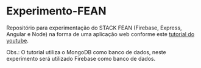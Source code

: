 # Experimento-FEAN
Repositório para experimentação do STACK FEAN (Firebase, Express, Angular e Node) na forma de uma aplicação web conforme este [tutorial do youtube](https://www.youtube.com/playlist?list=PL3vQyqzqjZ637sWpKvniMCxdqZhnMJC1d).

Obs.: O tutorial utiliza o MongoDB como banco de dados, neste experimento será utilizado Firebase como banco de dados.
